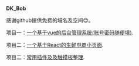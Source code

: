 **DK_Bob**

感谢github提供免费的域名及空间😊。

项目一：[一个基于vue的后台管理系统(账号密码随便填)](http://coder-Bob.github.io/vue-backstage/ "vue后台"). 

项目二：[一个基于React的生鲜电商小页面](http://coder-Bob.github.io/react-tuanzi/ "生鲜电商"). 

项目二：[常用插件及及触摸板整理](http://coder-Bob.github.io/FE_Book/ "FE_Book"). 
